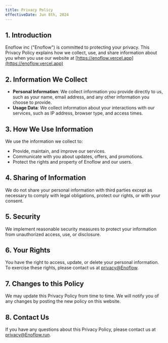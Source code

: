 ```yaml
---
title: Privacy Policy
effectiveDate: Jun 8th, 2024
---
```


## 1. Introduction

Enoflow inc ("Enoflow") is committed to protecting your privacy. This Privacy Policy explains how we collect, use, and share information about you when you use our website at [https://enoflow.vercel.app](https://enoflow.vercel.app)

## 2. Information We Collect

- **Personal Information**: We collect information you provide directly to us, such as your name, email address, and any other information you choose to provide.
- **Usage Data**: We collect information about your interactions with our services, such as IP address, browser type, and access times.

## 3. How We Use Information

We use the information we collect to:

- Provide, maintain, and improve our services.
- Communicate with you about updates, offers, and promotions.
- Protect the rights and property of Enoflow and our users.

## 4. Sharing of Information

We do not share your personal information with third parties except as necessary to comply with legal obligations, protect our rights, or with your consent.

## 5. Security

We implement reasonable security measures to protect your information from unauthorized access, use, or disclosure.

## 6. Your Rights

You have the right to access, update, or delete your personal information. To exercise these rights, please contact us at [privacy@Enoflow](mailto:jonathancaleb230@gmail.com).

## 7. Changes to this Policy

We may update this Privacy Policy from time to time. We will notify you of any changes by posting the new policy on this website.

## 8. Contact Us

If you have any questions about this Privacy Policy, please contact us at [privacy@Enoflow.run](mailto:jonathancaleb230@gmail.com).
